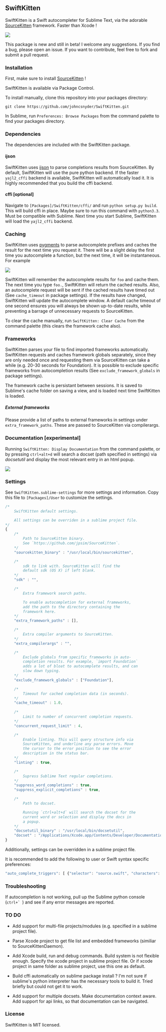 ## SwiftKitten

SwiftKitten is a Swift autocompleter for Sublime Text, via the adorable 
[SourceKitten](https://github.com/jpsim/SourceKitten.git) framework.
Faster than Xcode !


![](demo.gif)


This package is new and still in beta! I welcome any suggestions. If
you find a bug, please open an issue. If you want to contribute, feel
free to fork and submit a pull request.


### Installation

First, make sure to install [SourceKitten](https://github.com/jpsim/SourceKitten.git) !

SwiftKitten is available via Package Control.

To install manually, clone this repository into your packages directory:

`git clone https://github.com/johncsnyder/SwiftKitten.git`

In Sublime, run `Preferences: Browse Packages`  from the command palette 
to find your packages directory. 


### Dependencies

The dependencies are included with the SwiftKitten package.

#### ijson

SwiftKitten uses [ijson](https://pypi.python.org/pypi/ijson) to parse
completions results from SourceKitten. By default, SwiftKitten will use
the pure python backend. If the faster `yajl2_cffi` backend is available,
SwiftKitten will automatically load it. It is highly recommended that
you build the cffi backend.


#### cffi [optional]

Navigate to `[Packages]/SwiftKitten/cffi/` and run `python setup.py build`.
This will build cffi in place. Maybe sure to run this command with `python3.3`.
Must be compatible with Sublime. Next time you start Sublime, SwiftKitten will
load the `yajl2_cffi` backend. 



### Caching

SwiftKitten uses [pygments](http://pygments.org) to parse autocomplete
prefixes and caches the result for the next time you request it. There will
be a slight delay the first time you autocomplete a function, but the next
time, it will be instantaneous. For example

![](example.png)

SwiftKitten will remember the autocomplete results for `foo` and cache them.
The next time you type `foo.`, SwiftKitten will return the cached results.
Also, an autocomplete request will be sent if the cached results have timed
out (See `cache_timeout` in package settings). If the results
have changed, SwiftKitten will update the autocomplete window. A default
cache timeout of one second ensures you will always be shown up-to-date results,
while preventing a barrage of unnecessary requests to SourceKitten.

To clear the cache manually, run `SwiftKitten: Clear Cache` from the command
palette (this clears the framework cache also).



### Frameworks

SwiftKitten parses your file to find imported frameworks automatically.
SwiftKitten requests and caches framework globals separately, since they
are only needed once and requesting them via SourceKitten can take a while
(e.g. 20-30 seconds for Foundation).  It is possible to exclude specific 
frameworks from autocompletion results (See `exclude_framework_globals` in 
package settings).

The framework cache is persistant between sessions. It is saved to
Sublime's cache folder on saving a view, and is loaded next time SwiftKitten
is loaded.


##### External frameworks

Please provide a list of paths to external frameworks in settings under
`extra_framework_paths`. These are passed to SourceKitten via compilerargs.




### Documentation [experimental]

Running `SwiftKitten: Display Documentation` from the command palette,
or by pressing `ctrl+alt+d` will search a docset (path specified in settings)
via _docsetutil_ and display the most relevant entry in an html popup.


![](docdemo.gif)


### Settings

See `SwiftKitten.sublime-settings` for more settings and information.
Copy this file to `[Packages]/User` to customize the settings.


```js
/*
    SwiftKitten default settings.

    All settings can be overriden in a sublime project file.
*/
{
	/* 
		Path to SourceKitten binary.
		See `https://github.com/jpsim/SourceKitten`.
	*/
	"sourcekitten_binary" : "/usr/local/bin/sourcekitten",

	/*
		sdk to link with. SourceKitten will find the 
		default sdk (OS X) if left blank.
	*/
	"sdk" : "",

	/*
		Extra framework search paths.

		To enable autocompletion for external frameworks, 
		add the path to the directory containing the 
		framework here.
	*/
	"extra_framework_paths" : [],

	/*
		Extra compiler arguments to SourceKitten.
	*/
	"extra_compilerargs" : "",

	/*
		Exclude globals from specific frameworks in auto-
		completion results. For example, `import Foundation`
		adds a lot of bloat to autocomplete results, and can 
		slow down typing.
	*/
	"exclude_framework_globals" : ["Foundation"],

	/*
		Timeout for cached completion data (in seconds).
	*/
	"cache_timeout" : 1.0,
	
	/*
		Limit to number of concurrent completion requests.
	*/
	"concurrent_request_limit" : 4,

	/*
		Enable linting. This will query structure info via
		SourceKitten, and underline any parse errors. Move 
		the cursor to the error position to see the error 
		description in the status bar.
	*/
	"linting" : true,

	/*
        Supress Sublime Text regular completions.
    */
	"suppress_word_completions" : true,
	"suppress_explicit_completions" : true,

	/*
		Path to docset.

		Running `ctrl+alt+d` will search the docset for the
		current word or selection and display the docs in
		a popup.
	*/
	"docsetutil_binary" : "/usr/local/bin/docsetutil",
	"docset" : "/Applications/Xcode.app/Contents/Developer/Documentation/DocSets/com.apple.adc.documentation.OSX.docset"
}
```


Additionally, settings can be overridden in a sublime project file.

It is recommended to add the following to user or Swift syntax specific preferences:

```js
"auto_complete_triggers": [ {"selector": "source.swift", "characters": "."} ]
```



### Troubleshooting


If autocompletion is not working, pull up the Sublime python
console (``ctrl+` ``) and see if any error messages are reported.




### TO DO


- Add support for multi-file projects/modules (e.g. specified in
	a sublime project file).

- Parse Xcode project to get file list and embedded frameworks 
	(similiar to SourceKittenDaemon).

- Add Xcode build, run and debug commands. Build system is not
	flexible enough. Specify the xcode project in sublime project
	file. Or if xcode project in same folder as sublime project,
	use this one as default.

- Build cffi automatically on sublime package install ?
	I'm not sure if sublime's python interpreter has the
	necessary tools to build it. Tried briefly but could
	not get it to work.

- Add support for multiple docsets. Make documentation context
	aware. Add support for api links, so that documentation 
	can be navigated.



### License

SwiftKitten is MIT licensed.
